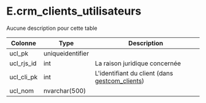 # E.crm_clients_utilisateurs

Aucune description pour cette table

Colonne|Type|Description
---|---|---
ucl_pk|uniqueidentifier|
ucl_rjs_id|int|La raison juridique concernée 
ucl_cli_pk|int|L'identifiant du client (dans [gestcom_clients](generated_gestcom_clients.md)) 
ucl_nom|nvarchar(500)|
